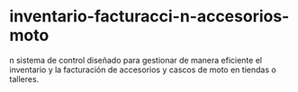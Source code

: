 # inventario-facturacci-n-accesorios-moto
n sistema de control diseñado para gestionar de manera eficiente el inventario y la facturación de accesorios y cascos de moto en tiendas o talleres.
